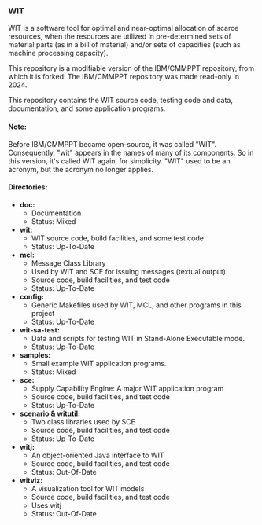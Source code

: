 ### WIT
WIT is a software tool for optimal and near-optimal allocation of scarce resources, when the resources are utilized in pre-determined sets of material parts (as in a bill of material) and/or sets of capacities (such as machine processing capacity).

This repository is a modifiable version of the IBM/CMMPPT repository, from which it is forked: The IBM/CMMPPT repository was made read-only in 2024.

This repository contains the WIT source code, testing code and data, documentation, and some application programs.

#### Note:
Before IBM/CMMPPT became open-source, it was called "WIT". Consequently, "wit" appears in the names of many of its components. So in this version, it's called WIT again, for simplicity. "WIT" used to be an acronym, but the acronym no longer applies.

#### Directories:

* **doc:**
  * Documentation
  * Status: Mixed
* **wit:**
  * WIT source code, build facilities, and some test code
  * Status: Up-To-Date
* **mcl:**
  * Message Class Library
  * Used by WIT and SCE for issuing messages (textual output)
  * Source code, build facilities, and test code
  * Status: Up-To-Date
* **config:**
  * Generic Makefiles used by WIT, MCL, and other programs in this project
  * Status: Up-To-Date
* **wit-sa-test:**
  * Data and scripts for testing WIT in Stand-Alone Executable mode.
  * Status: Up-To-Date
* **samples:**
  * Small example WIT application programs.
  * Status: Mixed
* **sce:**
  * Supply Capability Engine: A major WIT application program
  * Source code, build facilities, and test code
  * Status: Up-To-Date
* **scenario & witutil:**
  * Two class libraries used by SCE
  * Source code, build facilities, and test code
  * Status: Up-To-Date
* **witj:**
  * An object-oriented Java interface to WIT
  * Source code, build facilities, and test code
  * Status: Out-Of-Date
* **witviz:**
  * A visualization tool for WIT models
  * Source code, build facilities, and test code
  * Uses witj
  * Status: Out-Of-Date

